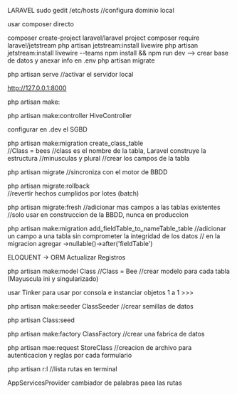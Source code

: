 LARAVEL
sudo gedit /etc/hosts 
//configura dominio local

usar composer directo

composer create-project laravel/laravel project
composer require laravel/jetstream
php artisan jetstream:install livewire
php artisan jetstream:install livewire --teams
npm install && npm run dev
--> crear base de datos y anexar info  en .env
php artisan migrate


php artisan serve
//activar el servidor local

http://127.0.0.1:8000



php artisan make:

php artisan make:controller HiveController

configurar en .dev el SGBD

php artisan make:migration create_class_table  
//Class = bees 
//class es el nombre de la tabla, Laravel construye la estructura
//minusculas y plural
//crear los campos de la tabla 

php artisan migrate
//sincroniza con el motor de BBDD

php artisan migrate:rollback  
//revertir hechos cumplidos por lotes (batch)

php artisan migrate:fresh 
//adicionar mas campos a las tablas existentes
//solo usar en construccion de la BBDD, nunca en produccion

php artisan make:migration add_fieldTable_to_nameTable_table
//adicionar un campo a una tabla sin comprometer la integridad de los datos
// en la migracion agregar   ->nullable()->after('fieldTable')


ELOQUENT -> ORM
Actualizar Registros

php artisan make:model Class
//Class = Bee
//crear modelo para cada tabla  (Mayuscula ini y singularizado)


usar Tinker  para usar por consola e instanciar objetos 1 a 1 >>>


php artisan make:seeder ClassSeeder
//crear semillas de datos

php artisan Class:seed

php artisan make:factory ClassFactory
//crear una fabrica de datos 



php artisan mae:request StoreClass
//creacion de archivo para autenticacion y reglas por cada formulario

php artisan r:l
//lista rutas en terminal


AppServicesProvider   cambiador de palabras paea las rutas
